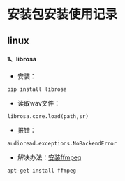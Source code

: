 # 安装包安装使用记录

## linux

#### 1、librosa

- 安装：
```
pip install librosa
```
- 读取wav文件：

```
librosa.core.load(path,sr)
```
- 报错：

```
audioread.exceptions.NoBackendError
```

- 解决办法：[安装ffmpeg](https://github.com/librosa/librosa/issues/219)
```
apt-get install ffmpeg
```

